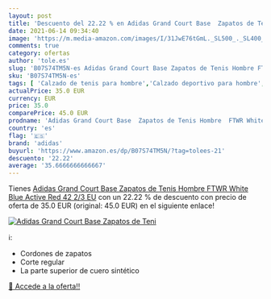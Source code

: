 ```yaml
---
layout: post
title: 'Descuento del 22.22 % en Adidas Grand Court Base  Zapatos de Teni'
date: 2021-06-14 09:34:40
image: 'https://m.media-amazon.com/images/I/31JwE76tGmL._SL500_._SL400_.jpg'
comments: true
category: ofertas
author: 'tole.es'
slug: 'B07S74TM5N-es Adidas Grand Court Base Zapatos de Tenis Hombre FTWR White...'
sku: 'B07S74TM5N-es'
tags: [ 'Calzado de tenis para hombre','Calzado deportivo para hombre','Zapatillas casual para hombre','Zapatillas y calzado deportivo para hombre','Zapatos','Zapatos para hombre','Zapatos y complementos','adidas','zapatos', ]
actualPrice: 35.0 EUR
currency: EUR
price: 35.0
comparePrice: 45.0 EUR
prodname: 'Adidas Grand Court Base  Zapatos de Tenis Hombre  FTWR White Blue Active Red  42 2/3 EU'
country: 'es'
flag: '🇪🇸'
brand: 'adidas'
buyurl: 'https://www.amazon.es/dp/B07S74TM5N/?tag=tolees-21'
descuento: '22.22'
average: '35.6666666666667'
---
```


Tienes [Adidas Grand Court Base  Zapatos de Tenis Hombre  FTWR White Blue Active Red  42 2/3 EU](https://www.amazon.es/dp/B07S74TM5N/?tag=tolees-21) con un 22.22 % de descuento con precio de oferta de 35.0 EUR (original: 45.0 EUR) en el siguiente enlace!

[![Adidas Grand Court Base  Zapatos de Teni](https://m.media-amazon.com/images/I/31JwE76tGmL._SL500_._SL400_.jpg)](https://www.amazon.es/dp/B07S74TM5N/?tag=tolees-21)

ℹ️:

- Cordones de zapatos
- Corte regular
- La parte superior de cuero sintético

[🛒 Accede a la oferta!!](https://www.amazon.es/dp/B07S74TM5N/?tag=tolees-21)
